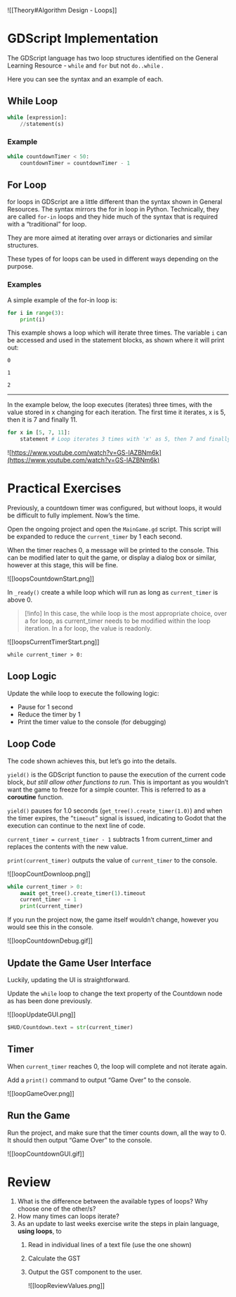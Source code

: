 ![[Theory#Algorithm Design - Loops]]

# GDScript Implementation

The GDScript language has  two loop structures identified on the General Learning Resource - `while` and `for` but not `do..while` . 

Here you can see the syntax and an example of each.

## While Loop

```python
while [expression]:
	//statement(s)
```

### Example

```python
while countdownTimer < 50:
	countdownTimer = countdownTimer - 1
```

## For Loop

for loops in GDScript are a little different than the syntax shown in General Resources. The syntax mirrors the for in loop in Python. Technically, they are called `for-in` loops and they hide much of the syntax that is required with a “traditional” for loop. 

They are more aimed at iterating over arrays or dictionaries and similar structures.

These types of for loops can be used in different ways depending on the purpose.

### Examples

A simple example of the for-in loop is:

```python
for i in range(3):
	print(i)
```

This example shows a loop which will iterate three times. The variable `i` can be accessed and used in the statement blocks, as shown where it will print out:

`0`

`1`

`2`

---

In the example below, the loop executes (iterates) three times, with the value stored in x changing for each iteration. The first time it iterates, x is 5, then it is 7 and finally 11.

```python
for x in [5, 7, 11]:
	statement # Loop iterates 3 times with 'x' as 5, then 7 and finally 11.
```

![https://www.youtube.com/watch?v=GS-lAZBNm6k](https://www.youtube.com/watch?v=GS-lAZBNm6k)

# Practical Exercises

Previously, a countdown timer was configured, but without loops, it would be difficult to fully implement. Now’s the time.

Open the ongoing project and open the `MainGame.gd` script. This script will be expanded to reduce the `current_timer` by 1 each second. 

When the timer reaches 0, a message will be printed to the console. This can be modified later to quit the game, or display a dialog box or similar, however at this stage, this will be fine.

![[loopsCountdownStart.png]]

In `_ready()` create a while loop which will run as long as `current_timer` is above 0.

> [!info] In this case, the while loop is the most appropriate choice, over a for loop, as current_timer needs to be modified within the loop iteration. In a for loop, the value is readonly.


![[loopsCurrentTimerStart.png]]


```gdscript
while current_timer > 0:
```

## Loop Logic

Update the while loop to execute the following logic:

- Pause for 1 second
- Reduce the timer by 1
- Print the timer value to the console (for debugging)

## Loop Code

The code shown achieves this, but let’s go into the details.

`yield()` is the GDScript function to pause the execution of the current code block, *but still allow other functions to run*. This is important as you wouldn’t want the game to freeze for a simple counter. This is referred to as a **coroutine** function.

`yield()` pauses for 1.0 seconds (`get_tree().create_timer(1.0)`) and when the timer expires, the “`timeout`” signal is issued, indicating to Godot that the execution can continue to the next line of code.

`current_timer = current_timer - 1` subtracts 1 from current_timer and replaces the contents with the new value.

`print(current_timer)` outputs the value of `current_timer` to the console.

![[loopCountDownloop.png]]

```python
while current_timer > 0:
	await get_tree().create_timer(1).timeout
	current_timer -= 1
	print(current_timer)
```

If you run the project now, the game itself wouldn’t change, however you would see this in the console.

![[loopCountdownDebug.gif]]

## Update the Game User Interface

Luckily, updating the UI is straightforward.

Update the `while` loop to change the text property of the Countdown node as has been done previously.

![[loopUpdateGUI.png]]

```python
$HUD/Countdown.text = str(current_timer)
```

## Timer 

When `current_timer` reaches 0, the loop will complete and not iterate again.

Add a `print()` command to output “Game Over” to the console.

![[loopGameOver.png]]

## Run the Game

Run the project, and make sure that the timer counts down, all the way to 0. It should then output “Game Over” to the console.

![[loopCountdownGUI.gif]]

# Review

1. What is the difference between the available types of loops? Why choose one of the other/s?
2. How many times can loops iterate?
3. As an update to last weeks exercise write the steps in plain language, **using loops**, to 
	1. Read in individual lines of a text file (use the one shown)
	2. Calculate the GST
	3. Output the GST component to the user.
		
		![[loopReviewValues.png]]
		



